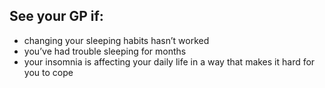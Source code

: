 ## See your GP if:

- changing your sleeping habits hasn’t worked
- you’ve had trouble sleeping for months
- your insomnia is affecting your daily life in a way that makes it hard for you to cope